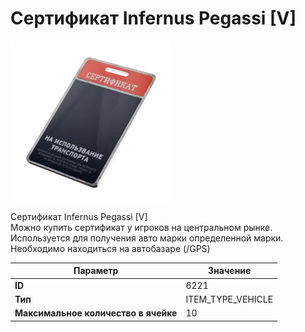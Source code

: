 # Сертификат Infernus Pegassi [V]

![Item Image](../img/6221.webp?raw=true)

Сертификат Infernus Pegassi [V]<br>Можно купить сертификат у игроков на центральном рынке.<br>Используется для получения авто марки определенной марки.<br>Необходимо находиться на автобазаре (/GPS)


| Параметр | Значение |
|----------|----------|
| **ID** | 6221 |
| **Тип** | ITEM_TYPE_VEHICLE |
| **Максимальное количество в ячейке** | 10 |

